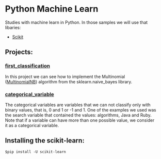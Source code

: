 # Python Machine Learn

Studies with machine learn in Python.
In those samples we will use that libaries:
- [Scikit](https://scikit-learn.org)

## Projects:

### [first_classification](./fist_classification)
 In this project we can see how to implement the Multinomial ([MultinomialNB](https://scikit-learn.org/stable/modules/generated/sklearn.naive_bayes.MultinomialNB.html)) algorithm from the sklearn.naive_bayes library. 

### [categorical_variable](./categorical_variable)
 The categorical variables are variables that we can not classify only with binary values, that is, 0 and 1 or -1 and 1. One of the examples we used was the search variable that contained the values: algorithms, Java and Ruby. Note that if a variable can have more than one possible value, we consider it as a categorical variable.

## Installing the scikit-learn:
    
    $pip install -U scikit-learn
